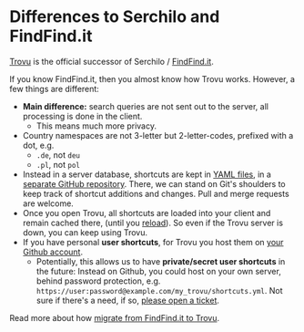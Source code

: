 # Differences to Serchilo and FindFind.it

[Trovu](https://trovu.net/) is the official successor of Serchilo / [FindFind.it](https://www.findfind.it/).

If you know FindFind.it, then you almost know how Trovu works. However, a few things are different:

-   **Main difference:** search queries are not sent out to the server, all processing is done in the client.
    -   This means much more privacy.
-   Country namespaces are not 3-letter but 2-letter-codes, prefixed with a dot, e.g.
    -   `.de`, not `deu`
    -   `.pl`, not `pol`
-   Instead in a server database, shortcuts are kept in [YAML files](../shortcuts/namespaces.md), in a [separate GitHub repository](https://github.com/trovu/trovu-data/). There, we can stand on Git's shoulders to keep track of shortcut additions and changes. Pull and merge requests are welcome.
-   Once you open Trovu, all shortcuts are loaded into your client and remain cached there, (until you [reload](../users/troubleshooting.md#i-edited-a-shortcut-but-it-has-no-effect)). So even if the Trovu server is down, you can keep using Trovu.
-   If you have personal **user shortcuts**, for Trovu you host them on [your Github account](../users/advanced.md).
    -   Potentially, this allows us to have **private/secret user shortcuts** in the future: Instead on Github, you could host on your own server, behind password protection, e.g. `https://user:password@example.com/my_trovu/shortcuts.yml`. Not sure if there's a need, if so, [please open a ticket](https://github.com/trovu/trovu-web/issues).

Read more about how [migrate from FindFind.it to Trovu](migrate.md).
